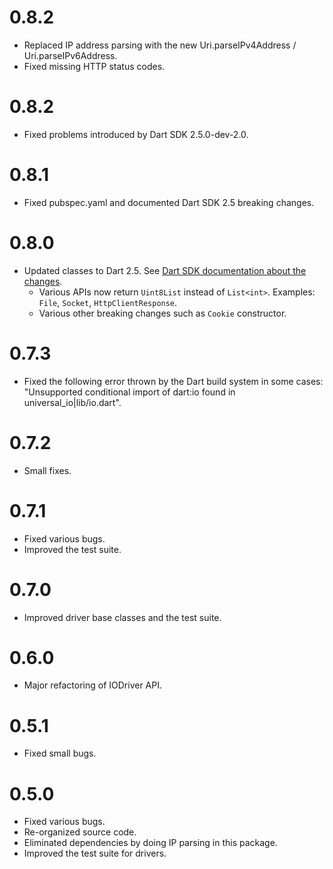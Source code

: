 # 0.8.2
  * Replaced IP address parsing with the new Uri.parseIPv4Address / Uri.parseIPv6Address.
  * Fixed missing HTTP status codes.

# 0.8.2
  * Fixed problems introduced by Dart SDK 2.5.0-dev-2.0.

# 0.8.1
  * Fixed pubspec.yaml and documented Dart SDK 2.5 breaking changes.

# 0.8.0
  * Updated classes to Dart 2.5. See [Dart SDK documentation about the changes](https://github.com/dart-lang/sdk/blob/master/CHANGELOG.md).
    * Various APIs now return `Uint8List` instead of `List<int>`. Examples: `File`, `Socket`, `HttpClientResponse`.
    * Various other breaking changes such as `Cookie` constructor.

# 0.7.3
  * Fixed the following error thrown by the Dart build system in some cases: "Unsupported conditional import of dart:io found in universal_io|lib/io.dart".
  
# 0.7.2
  * Small fixes.
  
# 0.7.1
  * Fixed various bugs.
  * Improved the test suite.
  
# 0.7.0
  * Improved driver base classes and the test suite.
  
# 0.6.0
  * Major refactoring of IODriver API.

# 0.5.1
  * Fixed small bugs.
  
# 0.5.0
  * Fixed various bugs.
  * Re-organized source code.
  * Eliminated dependencies by doing IP parsing in this package.
  * Improved the test suite for drivers.